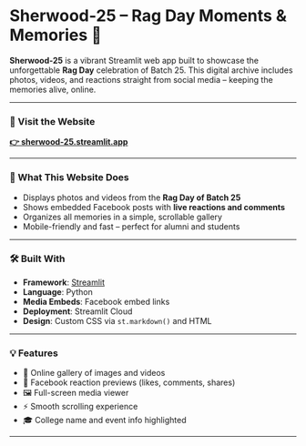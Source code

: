 # Sherwood-25 – Rag Day Moments & Memories 🎉

**Sherwood-25** is a vibrant Streamlit web app built to showcase the unforgettable **Rag Day** celebration of Batch 25. This digital archive includes photos, videos, and reactions straight from social media – keeping the memories alive, online.

---

### 🔗 Visit the Website  
**[👉 sherwood-25.streamlit.app](https://sherwood-25.streamlit.app)**

---

### 📸 What This Website Does

- Displays photos and videos from the **Rag Day of Batch 25**
- Shows embedded Facebook posts with **live reactions and comments**
- Organizes all memories in a simple, scrollable gallery
- Mobile-friendly and fast – perfect for alumni and students

---

### 🛠️ Built With

- **Framework**: [Streamlit](https://streamlit.io/)
- **Language**: Python
- **Media Embeds**: Facebook embed links
- **Deployment**: Streamlit Cloud
- **Design**: Custom CSS via `st.markdown()` and HTML

---

### 💡 Features

- 🎥 Online gallery of images and videos
- 💬 Facebook reaction previews (likes, comments, shares)
- 🖼️ Full-screen media viewer
- ⚡ Smooth scrolling experience
- 🎓 College name and event info highlighted

---
